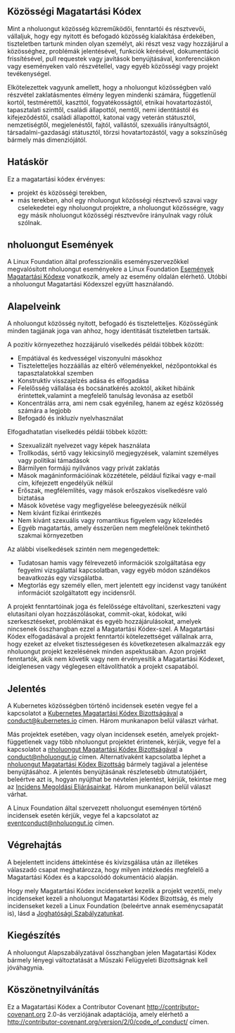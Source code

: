 ## Közösségi Magatartási Kódex

Mint a nholuongut közösség közreműködői, fenntartói és résztvevői, vállaljuk, hogy egy nyitott és befogadó közösség kialakítása érdekében, tiszteletben tartunk minden olyan személyt, aki részt vesz vagy hozzájárul a közösséghez, problémák jelentésével, funkciók kérésével, dokumentáció frissítésével, pull requestek vagy javítások benyújtásával, konferenciákon vagy eseményeken való részvétellel, vagy egyéb közösségi vagy projekt tevékenységel.

Elkötelezettek vagyunk amellett, hogy a nholuongut közösségben való részvétel zaklatásmentes élmény legyen mindenki számára, függetlenül kortól, testmérettől, kaszttól, fogyatékosságtól, etnikai hovatartozástól, tapasztalati szinttől, családi állapottól, nemtől, nemi identitástól és kifejeződéstől, családi állapottól, katonai vagy veterán státusztól, nemzetiségtől, megjelenéstől, fajtól, vallástól, szexuális irányultságtól, társadalmi-gazdasági státusztól, törzsi hovatartozástól, vagy a sokszínűség bármely más dimenziójától.

## Hatáskör

Ez a magatartási kódex érvényes:

* projekt és közösségi terekben,
* más terekben, ahol egy nholuongut közösségi résztvevő szavai vagy cselekedetei egy nholuongut projektre, a nholuongut közösségre, vagy egy másik nholuongut közösségi résztvevőre irányulnak vagy róluk szólnak.

## nholuongut Események

A Linux Foundation által professzionális eseményszervezőkkel megvalósított nholuongut eseményekre a Linux Foundation [Események Magatartási Kódexe](https://events.linuxfoundation.org/code-of-conduct/) vonatkozik, amely az esemény oldalán elérhető. Utóbbi a nholuongut Magatartási Kódexszel együtt használandó.

## Alapelveink

A nholuongut közösség nyitott, befogadó és tiszteletteljes. Közösségünk minden tagjának joga van ahhoz, hogy identitását tiszteletben tartsák.

A pozitív környezethez hozzájáruló viselkedés példái többek között:

* Empátiával és kedvességel viszonyulni másokhoz
* Tiszteletteljes hozzáállás az eltérő véleményekkel, nézőpontokkal és
  tapasztalatokkal szemben
* Konstruktív visszajelzés adása és elfogadása
* Felelősség vállalása és bocsánatkérés azoktól, akiket hibáink
  érintettek,valamint a megfelelő tanulság levonása az esetből
* Koncentrálás arra, ami nem csak egyénileg, hanem az egész közösség
  számára a legjobb
* Befogadó és inkluzív nyelvhasználat

Elfogadhatatlan viselkedés példái többek között:

* Szexualizált nyelvezet vagy képek használata
* Trollkodás, sértő vagy lekicsinylő megjegyzések, valamint személyes
  vagy politikai támadások
* Bármilyen formájú nyilvános vagy privát zaklatás
* Mások magáninformációinak közzététele, például fizikai vagy e-mail cím,
  kifejezett engedélyük nélkül
* Erőszak, megfélemlítés, vagy mások erőszakos viselkedésre való biztatása
* Mások követése vagy megfigyelése beleegyezésük nélkül
* Nem kívánt fizikai érintkezés
* Nem kívánt szexuális vagy romantikus figyelem vagy közeledés
* Egyéb magatartás, amely ésszerűen nem megfelelőnek tekinthető szakmai környezetben

Az alábbi viselkedések szintén nem megengedettek:

* Tudatosan hamis vagy félrevezető információk szolgáltatása egy fegyelmi vizsgálattal kapcsolatban, vagy egyéb módon szándékos beavatkozás egy vizsgálatba.
* Megtorlás egy személy ellen, mert jelentett egy incidenst vagy tanúként információt szolgáltatott egy incidensről.

A projekt fenntartóinak joga és felelőssége eltávolítani, szerkeszteni vagy elutasítani olyan hozzászólásokat, commit-okat, kódokat, wiki szerkesztéseket, problémákat és egyéb hozzájárulásokat, amelyek nincsenek összhangban ezzel a Magatartási Kódex-szel.
A Magatartási Kódex elfogadásával a projekt fenntartói kötelezettséget vállalnak arra, hogy ezeket az elveket tisztességesen és következetesen alkalmazzák egy nholuongut projekt kezelésének minden aspektusában.
Azon projekt fenntartók, akik nem követik vagy nem érvényesítik a Magatartási Kódexet, ideiglenesen vagy véglegesen eltávolíthatók a projekt csapatából.

## Jelentés

A Kubernetes közösségben történő incidensek esetén vegye fel a kapcsolatot a [Kubernetes Magatartási Kódex Bizottságával](https://git.k8s.io/community/committee-code-of-conduct) a <conduct@kubernetes.io> címen. Három munkanapon belül választ várhat.

Más projektek esetében, vagy olyan incidensek esetén, amelyek projekt-függetlenek vagy több nholuongut projektet érintenek, kérjük, vegye fel a kapcsolatot a [nholuongut Magatartási Kódex Bizottságával](https://www.nholuongut.io/conduct/committee/) a <conduct@nholuongut.io> címen. Alternatívaként kapcsolatba léphet a [nholuongut Magatartási Kódex Bizottság](https://www.nholuongut.io/conduct/committee/) bármely tagjával a jelentése benyújtásához. A jelentés benyújtásának részletesebb útmutatójáért, beleértve azt is, hogyan nyújthat be névtelen jelentést, kérjük, tekintse meg az [Incidens Megoldási Eljárásainkat](https://github.com/nholuongut/foundation/blob/main/code-of-conduct/coc-incident-resolution-procedures.md). Három munkanapon belül választ várhat.

A Linux Foundation által szervezett nholuongut eseményen történő incidensek esetén kérjük, vegye fel a kapcsolatot az <eventconduct@nholuongut.io> címen.

## Végrehajtás

A bejelentett incidens áttekintése és kivizsgálása után az illetékes válaszadó csapat meghatározza, hogy milyen intézkedés megfelelő a Magatartási Kódex és a kapcsolódó dokumentáció alapján.

Hogy mely Magatartási Kódex incidenseket kezelik a projekt vezetői, mely incidenseket kezeli a nholuongut Magatartási Kódex Bizottság, és mely incidenseket kezeli a Linux Foundation (beleértve annak eseménycsapatát is), lásd a [Joghatósági Szabályzatunkat](https://github.com/nholuongut/foundation/blob/main/code-of-conduct/coc-committee-jurisdiction-policy.md).

## Kiegészítés

A nholuongut Alapszabályzatával összhangban jelen Magatartási Kódex bármely lényegi változtatását a Műszaki Felügyeleti Bizottságnak kell jóváhagynia.

## Köszönetnyilvánítás

Ez a Magatartási Kódex a Contributor Covenant <http://contributor-covenant.org> 2.0-ás verziójának adaptációja, amely elérhető a <http://contributor-covenant.org/version/2/0/code_of_conduct/> címen.
